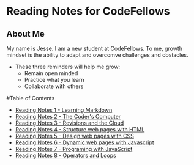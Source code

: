 # Reading Notes for CodeFellows

## About Me

My name is Jesse. I am a new student at CodeFellows. To me, growth mindset is the ability to adapt and overcomve challenges and obstacles.

- These three reminders will help me grow:
  - Remain open minded
  - Practice what you learn
  - Collaborate with others

#Table of Contents

- [Reading Notes 1 - Learning Markdown](markdown.md)
- [Reading Notes 2 - The Coder's Computer](coderscomputer.md)
- [Reading Notes 3 - Revisions and the Cloud](revisionscloud.md)
- [Reading Notes 4 - Structure web pages with HTML](structure-web-pages-with-html.md)
- [Reading Notes 5 - Design web pages with CSS](design-css.md)
- [Reading Notes 6 - Dynamic web pages with Javascript](dynamic-js.md)
- [Reading Notes 7 - Programing with JavaScript](programming-js.md)
- [Reading Notes 8 - Operators and Loops](operators-loops.md)
